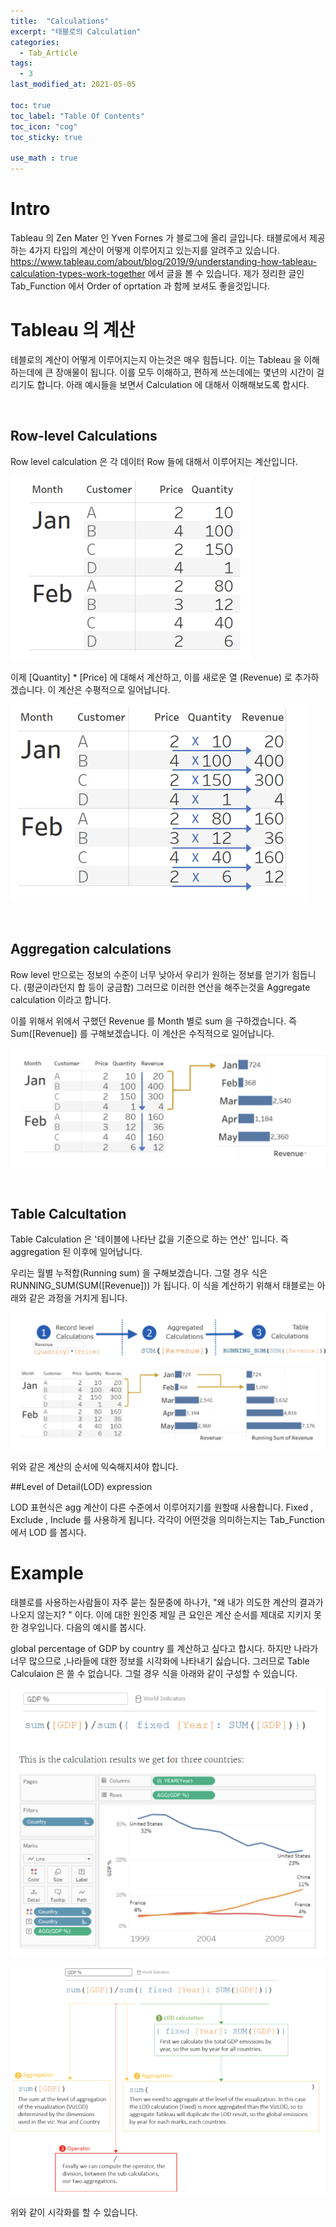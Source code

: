 ```yaml
---
title:  "Calculations"
excerpt: "태블로의 Calculation"
categories:
  - Tab_Article
tags:
  - 3
last_modified_at: 2021-05-05

toc: true
toc_label: "Table Of Contents"
toc_icon: "cog"
toc_sticky: true

use_math : true
---
```




# Intro

Tableau 의 Zen Mater 인 Yven Fornes 가 블로그에 올리 글입니다. 태블로에서 제공하는 4가지 타입의 계산이 어떻게 이루어지고 있는지를 알려주고 있습니다. <https://www.tableau.com/about/blog/2019/9/understanding-how-tableau-calculation-types-work-together> 에서 글을 볼 수 있습니다. 제가 정리한 글인 Tab_Function 에서 Order of oprtation 과 함께 보셔도 좋을것입니다.



# Tableau 의 계산

테블로의 계산이 어떻게 이루어지는지 아는것은 매우 힘듭니다. 이는 Tableau 을 이해하는데에 큰 장애물이 됩니다. 이를 모두 이해하고, 편하게 쓰는데에는 몇년의 시간이 걸리기도 합니다. 아래 예시들을 보면서 Calculation 에 대해서 이해해보도록 합시다.

<Br>

## Row-level Calculations

Row level calculation 은 각 데이터 Row 들에 대해서 이루어지는 계산입니다.

![png](/assets/images/Tab_Article/2_1.png)

이제 [Quantity] * [Price] 에 대해서 계산하고, 이를 새로운 열 (Revenue) 로 추가하겠습니다. 이 계산은 수평적으로 일어납니다.

![png](/assets/images/Tab_Article/2_2.png)

<Br>

## Aggregation calculations

Row level 만으로는 정보의 수준이 너무 낮아서 우리가 원하는 정보를 얻기가 힘듭니다. (평균이라던지 합 등이 궁금함) 그러므로 이러한 연산을 해주는것을 Aggregate calculation 이라고 합니다.

이를 위해서 위에서 구했던 Revenue 를 Month 별로 sum 을 구하겠습니다. 즉 Sum([Revenue]) 를 구해보겠습니다. 이 계산은 수직적으로 일어납니다.

![png](/assets/images/Tab_Article/2_3.png)

<br>

## Table Calcultation

Table Calculation 은 '테이블에 나타난 값을 기준으로 하는 연산' 입니다. 즉  aggregation 된 이후에 일어납니다. 

우리는 월별 누적합(Running sum) 을 구해보겠습니다. 그럴 경우 식은 RUNNING_SUM(SUM([Revenue])) 가 됩니다. 이 식을 계산하기 위해서 태블로는 아래와 같은 과정을 거치게 됩니다. 

![png](/assets/images/Tab_Article/2_4.png)

위와 같은 계산의 순서에 익숙해지셔야 합니다. 



##Level of Detail(LOD) expression

LOD 표현식은 agg 계산이 다른 수준에서 이루어지기를 원할때 사용합니다. Fixed , Exclude , Include 를 사용하게 됩니다. 각각이 어떤것을 의미하는지는 Tab_Function 에서 LOD 를 봅시다. 



# Example

태블로를 사용하는사람들이 자주 묻는 질문중에 하나가, "왜 내가 의도한 계산의 결과가 나오지 않는지? " 이다. 이에 대한 원인중 제일 큰 요인은 계산 순서를 제대로 지키지 못한 경우입니다.  다음의 예시를 봅시다.

global percentage of GDP by country 를 계산하고 싶다고 합시다. 하지만 나라가 너무 많으므로 ,나라들에 대한 정보를 시각화에 나타내기 싫습니다. 그러므로 Table Calculaion 은 쓸 수 없습니다. 그럴 경우 식을 아래와 같이 구성할 수 있습니다.

![png](/assets/images/Tab_Article/2_5.png)

![png](/assets/images/Tab_Article/2_6.png)

위와 같이 시각화를 할 수 있습니다. 

